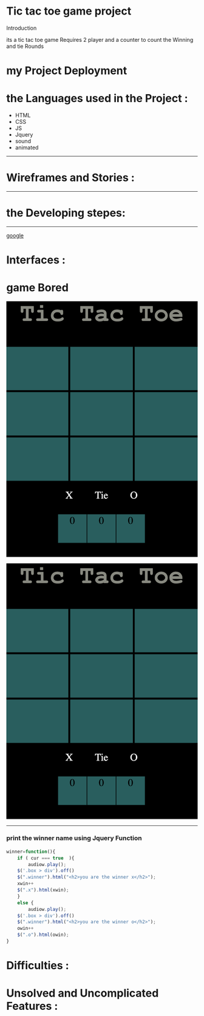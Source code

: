 
# Tic tac toe game project 


Introduction


its a tic tac toe game Requires 2 player 
and a counter to count the Winning and tie Rounds

# my Project Deployment 





# the Languages used in the Project :
* HTML
* CSS 
* JS 
* Jquery
* sound 
* animated 

___
# Wireframes and Stories :






___
# the Developing stepes:

____


[google](https://www.google.com/?hl=ar.)


# Interfaces :

# game Bored 
![gameBored](images/bored.png)

![Wireframe](images/bored.png)
___

### print the winner name using Jquery Function

```js 
winner=function(){
    if ( cur === true  ){
        audiow.play();
    $('.box > div').off()
    $(".winner").html("<h2>you are the winner x</h2>");
    xwin++
    $(".x").html(xwin);
    }
    else {
        audiow.play();
    $('.box > div').off()
    $(".winner").html("<h2>you are the winner o</h2>");
    owin++
    $(".o").html(owin);
} 
```
# Difficulties :


# Unsolved and Uncomplicated Features :

